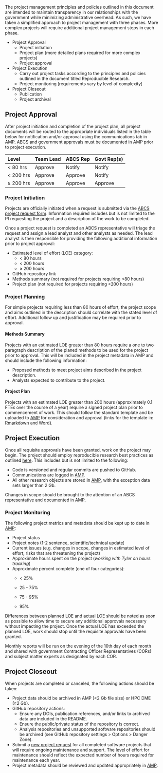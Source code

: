 The project management principles and policies outlined in this document
are intended to maintain transparency in our relationships with the
government while minimizing administrative overhead. As such, we have
taken a simplified approach to project management with three phases.
More complex projects will require additional project management steps
in each phase.

-   Project Approval
    -   Project initiation
    -   Project plan (more detailed plans required for more complex
        projects)
    -   Project approval
-   Project Execution
    -   Carry out project tasks according to the principles and policies
        outlined in the document titled Reproducible Research.
    -   Project monitoring (requirements vary by level of complexity)
-   Project Closeout
    -   Publication
    -   Project archival

## Project Approval

After project initiation and completion of the project plan, all project
documents will be routed to the appropriate individuals listed in the
table below for notification and/or approval using the communications
tab in [AMP](https://abcs-amp.cancer.gov). ABCS and government approvals
must be documented in AMP prior to project execution.

<table>
<thead>
<tr class="header">
<th style="text-align: left;">Level</th>
<th style="text-align: left;">Team Lead</th>
<th style="text-align: left;">ABCS Rep</th>
<th style="text-align: left;">Govt Rep(s)</th>
</tr>
</thead>
<tbody>
<tr class="odd">
<td style="text-align: left;">&lt; 80 hrs</td>
<td style="text-align: left;">Approve</td>
<td style="text-align: left;">Notify</td>
<td style="text-align: left;">Notify</td>
</tr>
<tr class="even">
<td style="text-align: left;">&lt; 200 hrs</td>
<td style="text-align: left;">Approve</td>
<td style="text-align: left;">Approve</td>
<td style="text-align: left;">Notify</td>
</tr>
<tr class="odd">
<td style="text-align: left;">≥ 200 hrs</td>
<td style="text-align: left;">Approve</td>
<td style="text-align: left;">Approve</td>
<td style="text-align: left;">Approve</td>
</tr>
</tbody>
</table>

### Project Initiation

Projects are officially initiated when a request is submitted via the
[ABCS project request
form](https://ncifrederick.cancer.gov/bids/abcs/project-request/).
Information required includes but is not limited to the PI requesting
the project and a description of the work to be completed.

Once a project request is completed an ABCS representative will triage
the request and assign a lead analyst and other analysts as needed. The
lead analyst is then responsible for providing the following additional
information prior to project approval:

-   Estimated level of effort (LOE) category:
    -   &lt; 80 hours
    -   &lt; 200 hours
    -   ≥ 200 hours
-   GitHub repository link
-   Methods summary (not required for projects requiring &lt;80 hours)
-   Project plan (not required for projects requiring &lt;200 hours)

### Project Planning

For simple projects requiring less than 80 hours of effort, the project
scope and aims outlined in the description should correlate with the
stated level of effort. Additional follow up and justification may be
required prior to approval.

#### Methods Summary

Projects with an estimated LOE greater than 80 hours require a one to
two paragraph description of the planed methods to be used for the
project prior to approval. This will be included in the project metadata
in AMP and should include the following information:

-   Proposed methods to meet project aims described in the project
    description.
-   Analysts expected to contribute to the project.

#### Project Plan

Projects with an estimated LOE greater than 200 hours (approximately 0.1
FTEs over the course of a year) require a signed project plan prior to
commencement of work. This should follow the standard template and be
uploaded to [AMP](https://abcs-amp.cancer.gov) for consideration and
approval (links for the template in:
[Rmarkdown](https://raw.githubusercontent.com/abcsFrederick/Principles-and-Policies/main/templates/Project-Plan.Rmd)
and
[Word](https://raw.githubusercontent.com/abcsFrederick/Principles-and-Policies/main/templates/Project-Plan.docx)).

## Project Execution

Once all requisite approvals have been granted, work on the project may
begin. The project should employ reproducible research best practices as
outlined
[here](https://raw.githubusercontent.com/abcsFrederick/Principles-and-Policies/main/Reproducible-Research.md).
This includes but is not limited to the following:

-   Code is versioned and regular commits are pushed to GitHub.
-   Communications are logged in [AMP](https://abcs-amp.cancer.gov/).
-   All other research objects are stored in
    [AMP](https://abcs-amp.cancer.gov/), with the exception data sets
    larger than 2 Gb.

Changes in scope should be brought to the attention of an ABCS
representative and documented in [AMP](https://abcs-amp.cancer.gov/).

### Project Monitoring

The following project metrics and metadata should be kept up to date in
[AMP](https://abcs-amp.cancer.gov/):

-   Project status
-   Project notes (1-2 sentence, scientific/technical update)
-   Current issues (e.g. changes in scope, changes in estimated level of
    effort, risks that are threatening the project)
-   Approximate hours spent on the project (*working with Tyler on hours
    tracking*)
-   Approximate percent complete (one of four categories):
    -   &lt; 25%

    -   25 - 75%

    -   75 - 95%

    -   95%

Differences between planned LOE and actual LOE should be noted as soon
as possible to allow time to secure any additional approvals necessary
without impacting the project. Once the actual LOE has exceeded the
planned LOE, work should stop until the requisite approvals have been
granted.

Monthly reports will be run on the evening of the 10th day of each month
and shared with government Contracting Officer Representatives (CORs)
and subject matter experts as designated by each COR.

## Project Closeout

When projects are completed or canceled, the following actions should be
taken:

-   Project data should be archived in AMP (&lt;2 Gb file size) or HPC
    DME (≥2 Gb).
-   GitHub repository actions:
    -   Ensure any DOIs, publication references, and/or links to
        archived data are included in the README.
    -   Ensure the public/private status of the repository is correct.
    -   Analysis repositories and unsupported software repositories
        should be archived (see GitHub repository settings &gt;
        Options &gt; Danger Zone).
-   Submit a [new project
    request](https://ncifrederick.cancer.gov/bids/abcs/project-request/)
    for all completed software projects that will require ongoing
    maintenance and support. The level of effort for maintenance should
    reflect the expected number of hours required for maintenance each
    year.
-   Project metadata should be reviewed and updated appropriately in
    [AMP](https://abcs-amp.cancer.gov/).
